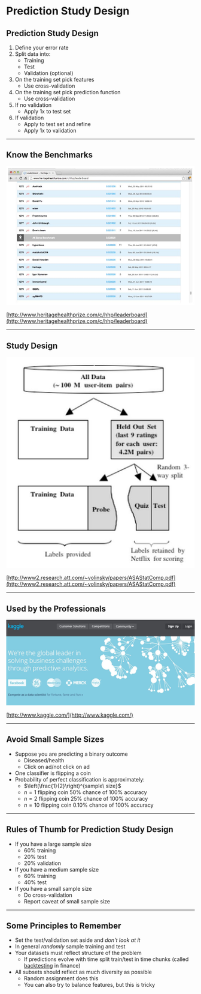 # Prediction Study Design



## Prediction Study Design

1. Define your error rate
2. Split data into:
    - Training
    - Test
    - Validation (optional)
3. On the training set pick features
    - Use cross-validation
4. On the training set pick prediction function
    - Use cross-validation
5. If no validation
    - Apply 1x to test set
6. If validation
    - Apply to test set and refine
    - Apply 1x to validation

---

## Know the Benchmarks

![](benchmarks.JPG)

[http://www.heritagehealthprize.com/c/hhp/leaderboard](http://www.heritagehealthprize.com/c/hhp/leaderboard)

---

## Study Design

![](studydesign.JPG)

[http://www2.research.att.com/~volinsky/papers/ASAStatComp.pdf](http://www2.research.att.com/~volinsky/papers/ASAStatComp.pdf)

---

## Used by the Professionals

![](kagglepros.JPG)

[http://www.kaggle.com/](http://www.kaggle.com/)

---

## Avoid Small Sample Sizes

- Suppose you are predicting a binary outcome
    - Diseased/health
    - Click on ad/not click on ad
- One classifier is flipping a coin
- Probability of perfect classification is approximately:
    - $\left(\frac{1}{2}\right)^{sample\ size}$
    - $n = 1$ flipping coin 50% chance of 100% accuracy
    - $n = 2$ flipping coin 25% chance of 100% accuracy
    - $n = 10$ flipping coin 0.10% chance of 100% accuracy

---

## Rules of Thumb for Prediction Study Design

- If you have a large sample size
    - 60% training
    - 20% test
    - 20% validation
- If you have a medium sample size
    - 60% training
    - 40% test
- If you have a small sample size
    - Do cross-validation
    - Report caveat of small sample size

---

## Some Principles to Remember

- Set the test/validation set aside and _don't look at it_
- In general _randomly_ sample training and test
- Your datasets must reflect structure of the problem
    - If predictions evolve with time split train/test in time chunks (called [backtesting](https://en.wikipedia.org/wiki/Backtesting) in finance)
- All subsets should reflect as much diversity as possible
    - Random assignment does this
    - You can also try to balance features, but this is tricky
